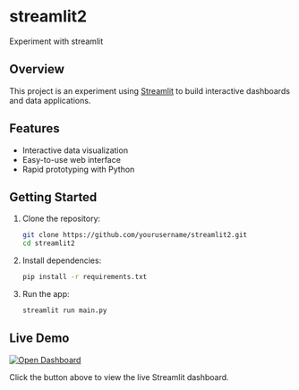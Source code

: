 # streamlit2
Experiment with streamlit

<!--  -->
## Overview

This project is an experiment using [Streamlit](https://streamlit.io/) to build interactive dashboards and data applications.

## Features

- Interactive data visualization
- Easy-to-use web interface
- Rapid prototyping with Python

## Getting Started

1. Clone the repository:
    ```bash
    git clone https://github.com/yourusername/streamlit2.git
    cd streamlit2
    ```
2. Install dependencies:
    ```bash
    pip install -r requirements.txt
    ```
3. Run the app:
    ```bash
    streamlit run main.py
    ```

## Live Demo

[![Open Dashboard](https://img.shields.io/badge/Open%20Dashboard-Streamlit-green?logo=streamlit)](https://coffeedashboard.streamlit.app/)

Click the button above to view the live Streamlit dashboard.